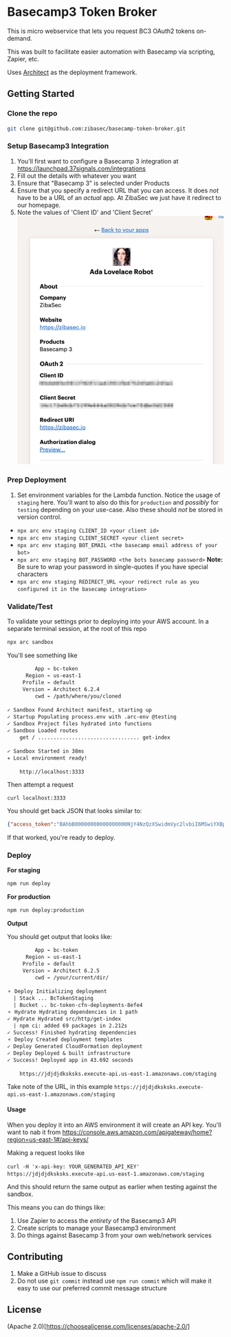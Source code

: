 # Basecamp3 Token Broker

This is micro webservice that lets you request BC3 OAuth2 tokens on-demand.

This was built to facilitate easier automation with Basecamp via scripting, Zapier, etc.

Uses [Architect](https://arc.codes/) as the deployment framework.

## Getting Started

### Clone the repo

```bash
git clone git@github.com:zibasec/basecamp-token-broker.git
```

### Setup Basecamp3 Integration

1. You'll first want to configure a Basecamp 3 integration at https://launchpad.37signals.com/integrations
  1. Fill out the details with whatever you want
  1. Ensure that "Basecamp 3" is selected under Products
  1. Ensure that you specify a redirect URL that you can access. It does _not_ have to be a URL of an _actual_ app. At ZibaSec we just have it redirect to our homepage.
1. Note the values of 'Client ID' and 'Client Secret'
    ![Screenshot of Basecamp Integration Settings](images/basecamp_config.png "Basecamp Integration Screenshot")

### Prep Deployment

1. Set environment variables for the Lambda function. Notice the usage of `staging` here. You'll want to also do this for `production` and _possibly_ for `testing` depending on your use-case. Also these should _not_ be stored in version control.
  * `npx arc env staging CLIENT_ID <your client id>`
  * `npx arc env staging CLIENT_SECRET <your client secret>`
  * `npx arc env staging BOT_EMAIL <the basecamp email address of your bot>`
  * `npx arc env staging BOT_PASSWORD <the bots basecamp password>` **Note:** Be sure to wrap your password in single-quotes if you have special characters
  * `npx arc env staging REDIRECT_URL <your redirect rule as you configured it in the basecamp integration>`

### Validate/Test

To validate your settings prior to deploying into your AWS account.
 In a separate terminal session, at the root of this repo

```bash
npx arc sandbox
```

You'll see something like

```text
         App ⌁ bc-token
      Region ⌁ us-east-1
     Profile ⌁ default
     Version ⌁ Architect 6.2.4
         cwd ⌁ /path/where/you/cloned

✓ Sandbox Found Architect manifest, starting up
✓ Startup Populating process.env with .arc-env @testing
✓ Sandbox Project files hydrated into functions
✓ Sandbox Loaded routes
    get / ................................. get-index

✓ Sandbox Started in 38ms
✈︎ Local environment ready!

    http://localhost:3333
```

Then attempt a request

```
curl localhost:3333
```

You should get back JSON that looks similar to:

```json
{"access_token":"BAhbB00000000000000000NjY4NzQzXSwidmVyc2lvbiI6MSwiYXBpX2RlYWRib2x0IjoiZWY5MTQ0Njg2NWZmYTcyNjQzYmZiYmJjMDhjYTk3YmIifQY6BkV0000000000NjY4NzQzXSuYW5vX251bWkCeQM6DW5hbm9fZ0000000000NjY4NzQzXSDoJem9uZUkiCFVUQwY7AEY=--13cdd2ab97c33fa9eeb6abd82c65e1b5f4ebddfc","expires_in":1209600,"refresh_token":"BAhbB0kiAbB7ImNsaWVudF9p0000000000NjY4NzQzXSjQ1ZTYxMjQ1YTEiLCJleHBpcmVzX2F0IjoiMjAzMC0wMy0yMFQx0000000000NjY4NzQzXSWzQxNjY4NzQzXSwidmVyc2lvbiI6MSwiYXBpX2RlYWRib2x0IjoiZWY5MTQ0Njg2NWZmYTc0000000000NjY4NzQzXShjYTk3Y0000000000NjY4NzQzXSk4ogwLarHU8JOg1uYW5vX251bWkB6DoNbmFub19kZW5pBjoNc3VibWlj0000000000NjY4NzQzXSBjsARg==--69fa11b4fa52401d72d8b41a94199e77bb6d9850"}
```

If that worked, you're ready to deploy.

### Deploy

**For staging**

```bash
npm run deploy
```

**For production**

```bash
npm run deploy:production
```

**Output**

You should get output that looks like:

```
         App ⌁ bc-token
      Region ⌁ us-east-1
     Profile ⌁ default
     Version ⌁ Architect 6.2.5
         cwd ⌁ /your/current/dir/

⚬ Deploy Initializing deployment
  | Stack ... BcTokenStaging
  | Bucket .. bc-token-cfn-deployments-8efe4
⚬ Hydrate Hydrating dependencies in 1 path
✓ Hydrate Hydrated src/http/get-index
  | npm ci: added 69 packages in 2.212s
✓ Success! Finished hydrating dependencies
⚬ Deploy Created deployment templates
✓ Deploy Generated CloudFormation deployment
✓ Deploy Deployed & built infrastructure
✓ Success! Deployed app in 43.692 seconds

    https://jdjdjdksksks.execute-api.us-east-1.amazonaws.com/staging

```

Take note of the URL, in this example `https://jdjdjdksksks.execute-api.us-east-1.amazonaws.com/staging`

#### Usage

When you deploy it into an AWS environment it will create an API key. You'll want to nab it from https://console.aws.amazon.com/apigateway/home?region=us-east-1#/api-keys/

Making a request looks like

`curl -H 'x-api-key: YOUR_GENERATED_API_KEY' https://jdjdjdksksks.execute-api.us-east-1.amazonaws.com/staging`

And this should return the same output as earlier when testing against the sandbox.

This means you can do things like:

1. Use Zapier to access the _entirety_ of the Basecamp3 API
1. Create scripts to manage your Basecamp3 environment
1. Do things against Basecamp 3 from your own web/network services

## Contributing

1. Make a GitHub issue to discuss
2. Do not use `git commit` instead use `npm run commit` which will make it easy to use our preferred commit message structure

## License

(Apache 2.0)[https://choosealicense.com/licenses/apache-2.0/]